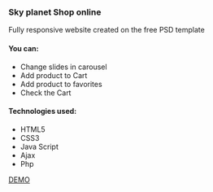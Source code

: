 <h3>Sky planet Shop online</h3>
<p>Fully responsive website created on the free PSD template</p>

<h4>You can:</h4>
<ul>
<li>Change slides in carousel</li>
<li>Add product to Cart</li>
<li>Add product to favorites</li>
<li>Check the Cart</li>
</ul>

<h4>Technologies used:</h4>
<ul>
<li>HTML5</li>
<li>CSS3</li>
<li>Java Script</li>
<li>Ajax</li>
<li>Php</li>
</ul>

<a href="https://justynamak.github.io/Sky-Planet/">DEMO</a>
